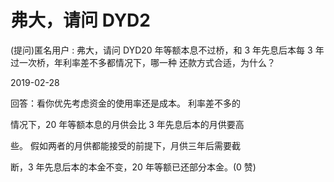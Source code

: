 # 弗大，请问 DYD2

(提问)匿名用户 : 弗大，请问 DYD20 年等额本息不过桥，和 3 年先息后本每 3 年过一次桥，年利率差不多都情况下，哪一种 还款方式合适，为什么？

2019-02-28

回答：看你优先考虑资金的使用率还是成本。 利率差不多的

情况下，20 年等额本息的月供会比 3 年先息后本的月供要高

些。 假如两者的月供都能接受的前提下，月供三年后需要截

断，3 年先息后本的本金不变，20 年等额已还部分本金。(0 赞)